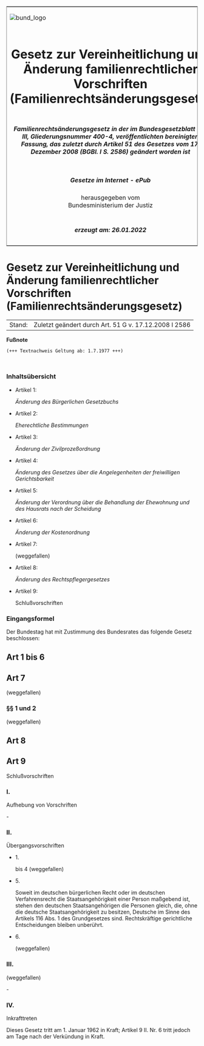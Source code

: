 <span id="DECKBLATT.html"></span>

<table border="0" frame="border" width="100%">

<tr valign="top">

<td align="left">

![bund\_logo](BfJ_2021_Web_de_de.gif)

</td>

<td align="right">

 

</td>

</tr>

<tr align="center" valign="middle">

<td colspan="2">

# Gesetz zur Vereinheitlichung und Änderung familienrechtlicher Vorschriften (Familienrechtsänderungsgesetz)

</td>

</tr>

<tr align="center" valign="middle">

<td colspan="2">

##### Familienrechtsänderungsgesetz in der im Bundesgesetzblatt Teil III, Gliederungsnummer 400-4, veröffentlichten bereinigten Fassung, das zuletzt durch Artikel 51 des Gesetzes vom 17. Dezember 2008 (BGBl. I S. 2586) geändert worden ist

</td>

</tr>

<tr align="center" valign="middle">

<td colspan="2">

  
  

##### Gesetze im Internet - ePub  
  
herausgegeben vom  
Bundesministerium der Justiz

</td>

</tr>

<tr align="center" valign="bottom">

<td colspan="2">

  
  

##### erzeugt am: 26.01.2022

</td>

</tr>

</table>

<span id="BJNR012219961.html"></span>

# Gesetz zur Vereinheitlichung und Änderung familienrechtlicher Vorschriften (Familienrechtsänderungsgesetz)

<div>

<div class="jnhtml">

|        |                                                       |
| ------ | ----------------------------------------------------- |
| Stand: | Zuletzt geändert durch Art. 51 G v. 17.12.2008 I 2586 |

</div>

</div>

<div>

  
**Fußnote**

<div class="jnhtml">

<div>

<div class="jurAbsatz">

  

``` 
(+++ Textnachweis Geltung ab: 1.7.1977 +++)

 
```

</div>

</div>

</div>

</div>

<span id="BJNR012219961BJNE001101140.html"></span>

### Inhaltsübersicht  

<div>

<div class="jnhtml">

<div>

<div class="jurAbsatz">

  - Artikel 1:
    
    <div style="">
    
    <span style="font-style:italic;">Änderung des Bürgerlichen
    Gesetzbuchs</span>
    
    </div>

  - Artikel 2:
    
    <div style="">
    
    <span style="font-style:italic;">Eherechtliche Bestimmungen</span>
    
    </div>

  - Artikel 3:
    
    <div style="">
    
    <span style="font-style:italic;">Änderung der
    Zivilprozeßordnung</span>
    
    </div>

  - Artikel 4:
    
    <div style="">
    
    <span style="font-style:italic;">Änderung des Gesetzes über die
    Angelegenheiten der freiwilligen Gerichtsbarkeit</span>
    
    </div>

  - Artikel 5:
    
    <div style="">
    
    <span style="font-style:italic;">Änderung der Verordnung über die
    Behandlung der Ehewohnung und des Hausrats nach der Scheidung</span>
    
    </div>

  - Artikel 6:
    
    <div style="">
    
    <span style="font-style:italic;">Änderung der Kostenordnung</span>
    
    </div>

  - Artikel 7:
    
    <div style="">
    
    (weggefallen)
    
    </div>

  - Artikel 8:
    
    <div style="">
    
    <span style="font-style:italic;">Änderung des
    Rechtspflegergesetzes</span>
    
    </div>

  - Artikel 9:
    
    <div style="">
    
    Schlußvorschriften
    
    </div>

</div>

</div>

</div>

</div>

<span id="BJNR012219961BJNE001200305.html"></span>

### Eingangsformel  

<div>

<div class="jnhtml">

<div>

<div class="jurAbsatz">

Der Bundestag hat mit Zustimmung des Bundesrates das folgende Gesetz
beschlossen:

</div>

</div>

</div>

</div>

<span id="BJNR012219961BJNG000100305.html"></span>

## Art 1 bis 6  

<span id="BJNR012219961BJNG000801140.html"></span>

## Art 7  
(weggefallen)

<span id="BJNR012219961BJNE001305140.html"></span>

### §§ 1 und 2  
(weggefallen)

<span id="BJNR012219961BJNG000900305.html"></span>

## Art 8  

<span id="BJNR012219961BJNG001000305.html"></span>

## Art 9  
Schlußvorschriften

<span id="BJNR012219961BJNE001500305.html"></span>

### I.  
Aufhebung von Vorschriften

<div>

<div class="jnhtml">

<div>

<div class="jurAbsatz">

\-

</div>

</div>

</div>

</div>

<span id="BJNR012219961BJNE001602140.html"></span>

### II.  
Übergangsvorschriften

<div>

<div class="jnhtml">

<div>

<div class="jurAbsatz">

  - 1\.
    
    <div style="">
    
    bis 4 (weggefallen)
    
    </div>

</div>

<div class="jurAbsatz">

  - 5\.
    
    <div style="">
    
    Soweit im deutschen bürgerlichen Recht oder im deutschen
    Verfahrensrecht die Staatsangehörigkeit einer Person maßgebend ist,
    stehen den deutschen Staatsangehörigen die Personen gleich, die,
    ohne die deutsche Staatsangehörigkeit zu besitzen, Deutsche im Sinne
    des Artikels 116 Abs. 1 des Grundgesetzes sind. Rechtskräftige
    gerichtliche Entscheidungen bleiben unberührt.
    
    </div>

  - 6\.
    
    <div style="">
    
    (weggefallen)
    
    </div>

</div>

</div>

</div>

</div>

<span id="BJNR012219961BJNE001701377.html"></span>

### III.  
(weggefallen)

<div>

<div class="jnhtml">

<div>

<div class="jurAbsatz">

\-

</div>

</div>

</div>

</div>

<span id="BJNR012219961BJNE001800305.html"></span>

### IV.  
Inkrafttreten

<div>

<div class="jnhtml">

<div>

<div class="jurAbsatz">

Dieses Gesetz tritt am 1. Januar 1962 in Kraft; Artikel 9 II. Nr. 6
tritt jedoch am Tage nach der Verkündung in Kraft.

</div>

</div>

</div>

</div>
